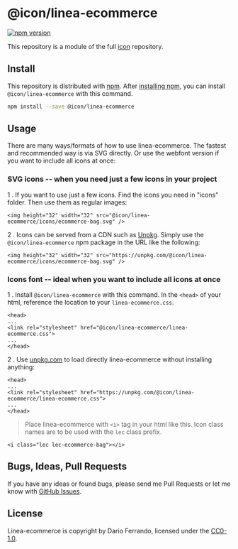 # @icon/linea-ecommerce

[![npm version](https://img.shields.io/npm/v/@icon/linea-ecommerce.svg)](https://www.npmjs.org/package/@icon/linea-ecommerce)

This repository is a module of the full [icon][icon] repository.

## Install

This repository is distributed with [npm]. After [installing npm][install-npm], you can install `@icon/linea-ecommerce` with this command.

```bash
npm install --save @icon/linea-ecommerce
```

## Usage

There are many ways/formats of how to use linea-ecommerce. The fastest and recommended way is via SVG directly. Or use the webfont version if you want to include all icons at once:

### SVG icons -- when you need just a few icons in your project

1 . If you want to use just a few icons. Find the icons you need in "icons" folder. Then use them as regular images:

```
<img height="32" width="32" src="@icon/linea-ecommerce/icons/ecommerce-bag.svg" />
```

2 . Icons can be served from a CDN such as [Unpkg][Unpkg]. Simply use the `@icon/linea-ecommerce` npm package in the URL like the following:

```
<img height="32" width="32" src="https://unpkg.com/@icon/linea-ecommerce/icons/ecommerce-bag.svg" />
```

### Icons font -- ideal when you want to include all icons at once

1 . Install `@icon/linea-ecommerce` with this command. In the `<head>` of your html, reference the location to your `linea-ecommerce.css`.

```
<head>
...
<link rel="stylesheet" href="@icon/linea-ecommerce/linea-ecommerce.css">
...
</head>
```

2 . Use [unpkg.com][Unpkg] to load directly linea-ecommerce without installing anything:

```
<head>
...
<link rel="stylesheet" href="https://unpkg.com/@icon/linea-ecommerce/linea-ecommerce.css">
...
</head>
```

> Place linea-ecommerce with `<i>` tag in your html like this. Icon class names are to be used with the `lec` class prefix.

```
<i class="lec lec-ecommerce-bag"></i>
```


## Bugs, Ideas, Pull Requests

If you have any ideas or found bugs, please send me Pull Requests or let me know with [GitHub Issues][github issues].

## License

Linea-ecommerce is copyright by Dario Ferrando, licensed under the [CC0-1.0][license].

[license]: https://github.com/thecreation/icons/blob/master/modules/linea-ecommerce/LICENSE
[icon]: https://github.com/thecreation/icons
[npm]: https://www.npmjs.com/
[install-npm]: https://docs.npmjs.com/getting-started/installing-node
[sass]: http://sass-lang.com/
[github issues]: https://github.com/thecreation/icons/issues
[Unpkg]: https://unpkg.com